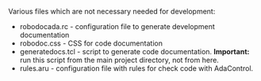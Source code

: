 Various files which are not necessary needed for development:

* robodocada.rc    - configuration file to generate development documentation
* robodoc.css      - CSS for code documentation
* generatedocs.tcl - script to generate code documentation. **Important:** run
                     this script from the main project directory, not from here.
* rules.aru        - configuration file with rules for check code with
                     AdaControl.

